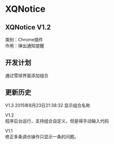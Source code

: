 ﻿# XQNotice  
XQNotice V1.2  
------------
类别：Chrome插件  
作用：弹出通知提醒  
  
  
开发计划
------------  
通过雪球界面添加组合  
   
  
更新历史
------------
V1.3  2015年8月23日21:38:32
显示组合名称  
  
V1.2  
程序后台运行，支持组合自定义，但是得手动输入代码  
  
V1.1  
修正多条调仓操作只显示一条的问题。  



